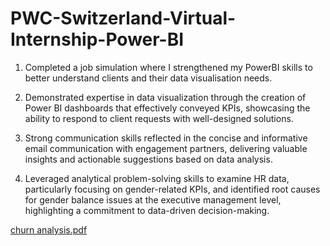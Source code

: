 # PWC-Switzerland-Virtual-Internship-Power-BI

  1. Completed a job simulation where I strengthened my PowerBI skills to better understand clients and their data visualisation needs.
  
  2. Demonstrated expertise in data visualization through the creation of Power BI dashboards that effectively conveyed KPIs, showcasing the ability to respond to client requests with well-designed solutions.
  
  3. Strong communication skills reflected in the concise and informative email communication with engagement partners, delivering valuable insights and actionable suggestions based on data analysis.
  
  4. Leveraged analytical problem-solving skills to examine HR data, particularly focusing on gender-related KPIs, and identified root causes for gender balance issues at the executive management level, highlighting a commitment to data-driven decision-making.

[churn analysis.pdf](https://github.com/user-attachments/files/16949130/churn.analysis.pdf)
